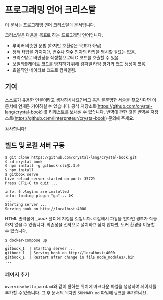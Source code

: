 # 프로그래밍 언어 크리스탈

이 문서는 프로그래밍 언어 크리스탈의 문서입니다.

크리스탈은 다음을 목표로 하는 프로그래밍 언어입니다.

* 루비와 비슷한 문법 (하지만 호환성은 목표가 아님)
* 정적 타입을 가지지만, 변수나 함수 인자의 타입을 명시할 필요는 없음.
* 크리스탈로 바인딩을 작성함으로써 C 코드를 호출할 수 있음.
* 보일러플레이트 코드를 방지하기 위해 컴파일 타임 평가와 코드 생성이 있음.
* 효율적인 네이티브 코드로 컴파일됨.

## 기여

스스로가 유용한 인물이라고 생각하시나요? 버그 혹은 불분명한 서술을 찾으신다면 이 문서에 언제든 기여하실 수 있습니다. 공식 저장소로(https://github.com/crystal-lang/crystal-book) 풀 리퀘스트를 보내실 수 있습니다. 번역에 관한 것은 번역본 저장소로(https://github.com/linterpreteur/crystal-book) 문의해 주세요.

감사합니다!

## 빌드 및 로컬 서버 구동

```
$ git clone https://github.com/crystal-lang/crystal-book.git
$ cd crystal-book
$ npm install -g gitbook-cli@2.3.0
$ npm install
$ gitbook serve
Live reload server started on port: 35729
Press CTRL+C to quit ...

info: 8 plugins are installed
info: loading plugin "ga"... OK
...
Starting server ...
Serving book on http://localhost:4000

```

HTML 출력물이 _book 폴더에 저장될 것입니다. 로컬에서 파일을 연다면 링크가 작동하지 않을 수 있습니다.
의존성을 전역으로 설치하고 싶지 않다면, 도커 환경을 이용할 수 있습니다.

```
$ docker-compose up
...
gitbook_1  | Starting server ...
gitbook_1  | Serving book on http://localhost:4000
gitbook_1  | Restart after change in file node_modules/.bin
...
```

### 페이지 추가

`overview/hello_word.md`와 같이 원하는 위치에 마크다운 파일을 생성하여 페이지를 추가할 수 있습니다. 그 후 문서의 목차인 `SUMMARY.md` 파일에 링크를 추가하세요.